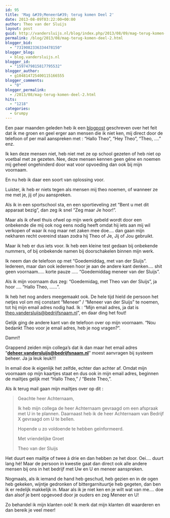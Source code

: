 ```yaml
---
id: 95
title: 'Mag &#39;Meneer&#39; terug komen Deel 2'
date: 2013-08-09T03:22:00+00:00
author: Theo van der Sluijs
layout: post
guid: http://vandersluijs.nl/blog/index.php/2013/08/09/mag-terug-komen-deel-2/
permalink: /blog/2013/08/mag-terug-komen-deel-2.html
blogger_bid:
  - "7319082336334478150"
blogger_blog:
  - blog.vandersluijs.nl
blogger_id:
  - "1597479815817795532"
blogger_author:
  - g104814725400115166555
blogger_comments:
  - "0"
blogger_permalink:
  - /2013/08/mag-terug-komen-deel-2.html
hits:
  - "1218"
categories:
  - Grumpy
---
```

Een paar maanden geleden heb ik een <a href="https://vandersluijs.nl/algemeen/mag-meneer-weer-terug-komen-alstublieft/" target="_blank">blogpost</a> geschreven over het feit dat ik me groen en geel erger aan mensen die ik niet ken, mij direct door de telefoon of per mail aanspreken met : &#8220;Hallo Theo&#8221;, &#8220;Hey Theo&#8221;, &#8220;Theo, &#8230;.&#8221; enz.

Ik ken deze mensen niet, heb niet met ze op school gezeten of heb niet op voetbal met ze gezeten. Nee, deze mensen kennen geen géne en noemen mij geheel ongehinderd door wat voor opvoeding dan ook bij mijn voornaam.

En nu heb ik daar een soort van oplossing voor.  
<!--more-->Luister, ik heb er niets tegen als mensen mij theo noemen, of wanneer ze me met je, jij of jou aanspreken.

Als ik in een sportschool sta, en een sportieveling zet &#8220;Bent u met dit apparaat bezig&#8221;, dan zeg ik snel &#8220;Zeg maar Je hoor!&#8221;.

Maar als ik ofwel thuis ofwel op mijn werk gebeld wordt door een onbekende die mij ook nog eens nodig heeft omdat hij iets aan mij wil verkopen of waar ik nog maar net zaken mee doe&#8230;. dan gaan mijn nekharen recht overeind staan zodra hij Theo of Je, Jij of Jou gebruikt.

Maar ik heb er dus iets voor. Ik heb een kleine test gedaan bij onbekende nummers, of bij onbekende namen bij doorschakelen binnen mijn werk.

Ik neem dan de telefoon op met &#8220;Goedemiddag, met van der Sluijs&#8221;. Iedereen, maar dan ook iedereen hoor je aan de andere kant denken&#8230;. shit geen voornaam&#8230;.. korte pauze &#8230;.. &#8220;Goedemiddag meneer van der Sluijs&#8221;.

Als ik mijn voornaam dus zeg: &#8220;Goedemidag, met Theo van der Sluijs&#8221;, ja hoor &#8230;. &#8220;Hallo Theo, &#8230;&#8230;&#8221;.

Ik heb het nog anders meegemaakt ook. De hele tijd hield de persoon het netjes vol om mij constant &#8220;Meneer&#8221; / &#8220;Meneer van der Sluijs&#8221; te noemen, tot hij mijn email adres nodig had. Ik : &#8220;Mijn email adres, ja dat is theo.vandersluijs@bedrijfsnaam.nl&#8221;, en daar ding het fout!

Gelijk ging de andere kant van de telefoon over op mijn voornaam. &#8220;Nou bedankt Theo voor je email adres, heb je nog vragen?&#8221;.

Damn!!

Grappend zeiden mijn collega&#8217;s dat ik dan maar het email adres &#8220;**deheer.vandersluijs@bedrijfsnaam.nl**&#8221; moest aanvragen bij systeem beheer. Ja ja leuk leuk!!!

In email doe ik eigenlijk het zelfde, echter dan achter af. Omdat mijn voornaam op mijn kaartjes staat en dus ook in mijn email adres, beginnen de mailtjes gelijk met &#8220;Hallo Theo,&#8221; / &#8220;Beste Theo,&#8221;.

Als ik terug mail gaan mijn mailtjes over op dit :

> Geachte heer Achternaam,
> 
> Ik heb mijn collega de heer Achternaam gevraagd om een afspraak met U in te plannen. Daarnaast heb ik de heer Achternaam van Bedrijf X gevraagd om U te bellen.
> 
> Hopende u zo voldoende te hebben geïnformeerd.
> 
> Met vriendelijke Groet
> 
> Theo van der Sluijs

Het duurt een mailtje of twee á drie en dan hebben ze het door. Oei&#8230;. duurt lang hé! Maar de persoon in kwestie gaat dan direct ook alle andere mensen bij ons in het bedrijf met Uw en U en meneer aanspreken.

Nogmaals, als ik iemand de hand heb geschud, heb gezien en in de ogen heb gekeken, wijntje gedronken of bittergarnituurtje heb gegeten, dan ben ik er redelijk makkelijk in. Maar als ik je niet ken en je wilt wat van me&#8230;. doe dan alsof je bent opgevoed door je ouders en zeg Meneer en U!

Zo behandel ik mijn klanten ook! Ik merk dat mijn klanten dit waarderen en dan bereik je veel meer!